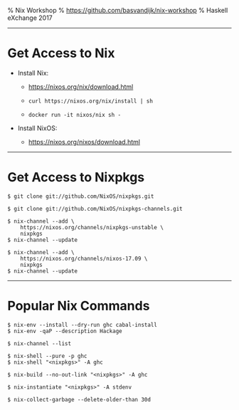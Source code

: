 % Nix Workshop
% https://github.com/basvandijk/nix-workshop
% Haskell eXchange 2017

-------------------------------------------------------------------------------

# Get Access to Nix

- Install Nix:

    - https://nixos.org/nix/download.html

    - `curl https://nixos.org/nix/install | sh`

    - `docker run -it nixos/nix sh -`

- Install NixOS:

    - https://nixos.org/nixos/download.html

-------------------------------------------------------------------------------

# Get Access to Nixpkgs

    $ git clone git://github.com/NixOS/nixpkgs.git

    $ git clone git://github.com/NixOS/nixpkgs-channels.git

    $ nix-channel --add \
        https://nixos.org/channels/nixpkgs-unstable \
        nixpkgs
    $ nix-channel --update

    $ nix-channel --add \
        https://nixos.org/channels/nixos-17.09 \
        nixpkgs
    $ nix-channel --update

-------------------------------------------------------------------------------

# Popular Nix Commands

    $ nix-env --install --dry-run ghc cabal-install
    $ nix-env -qaP --description Hackage

    $ nix-channel --list

    $ nix-shell --pure -p ghc
    $ nix-shell "<nixpkgs>" -A ghc

    $ nix-build --no-out-link "<nixpkgs>" -A ghc

    $ nix-instantiate "<nixpkgs>" -A stdenv

    $ nix-collect-garbage --delete-older-than 30d
